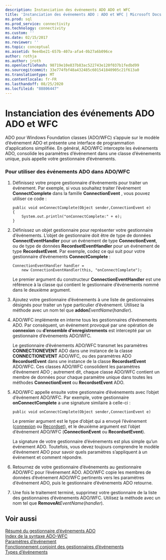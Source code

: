 ```yaml
---
description: Instanciation des événements ADO ADO et WFC
title: 'Instanciation des événements ADO : ADO et WFC | Microsoft Docs'
ms.prod: sql
ms.prod_service: connectivity
ms.technology: connectivity
ms.custom: ''
ms.date: 02/15/2017
ms.reviewer: ''
ms.topic: conceptual
ms.assetid: 9ee4be21-657b-407a-afa4-0b27a6b096ce
author: rothja
ms.author: jroth
ms.openlocfilehash: 98719e10e837b83ac522743e120f037b1fedbd99
ms.sourcegitcommit: 33e774fbf48a432485c601541840905c21f613a0
ms.translationtype: MT
ms.contentlocale: fr-FR
ms.lasthandoff: 08/25/2020
ms.locfileid: "88806447"
---
```

# <a name="ado-event-instantiation-ado-and-wfc"></a>Instanciation des événements ADO ADO et WFC
ADO pour Windows Foundation classes (ADO/WFC) s’appuie sur le modèle d’événement ADO et présente une interface de programmation d’applications simplifiée. En général, ADO/WFC intercepte les événements ADO, consolide les paramètres d’événement dans une classe d’événements unique, puis appelle votre gestionnaire d’événements.  
  
### <a name="to-use-ado-events-in-adowfc"></a>Pour utiliser des événements ADO dans ADO/WFC  
  
1.  Définissez votre propre gestionnaire d’événements pour traiter un événement. Par exemple, si vous souhaitez traiter l’événement **ConnectComplete** dans la famille **ConnectionEvent** , vous pouvez utiliser ce code :  
  
    ```  
    public void onConnectComplete(Object sender,ConnectionEvent e)  
    {  
        System.out.println("onConnectComplete:" + e);  
    }  
    ```  
  
2.  Définissez un objet gestionnaire pour représenter votre gestionnaire d’événements. L’objet de gestionnaire doit être de type de données **ConnectEventHandler** pour un événement de type **ConnectionEvent**, ou de type de données **RecordsetEventHandler** pour un événement de type **RecordsetEvent**. Par exemple, codez ce qui suit pour votre gestionnaire d’événements **ConnectComplete** :  
  
    ```  
    ConnectionEventHandler handler =   
        new ConnectionEventHandler(this, "onConnectComplete");  
    ```  
  
     Le premier argument du constructeur **ConnectionEventHandler** est une référence à la classe qui contient le gestionnaire d’événements nommé dans le deuxième argument.  
  
3.  Ajoutez votre gestionnaire d’événements à une liste de gestionnaires désignés pour traiter un type particulier d’événement. Utilisez la méthode avec un nom tel que **addon**_EventName_(*handler*).  
  
4.  ADO/WFC implémente en interne tous les gestionnaires d’événements ADO. Par conséquent, un événement provoqué par une opération de **connexion** ou **d’ensemble d’enregistrements** est intercepté par un gestionnaire d’événements ADO/WFC.  
  
     Le gestionnaire d’événements ADO/WFC transmet les paramètres **CONNECTIONEVENT** ADO dans une instance de la classe **CONNECTIONEVENT** ADO/WFC, ou des paramètres ADO **RecordsetEvent** dans une instance de la classe **RecordsetEvent** ADO/WFC. Ces classes ADO/WFC consolident les paramètres d’événement ADO ; autrement dit, chaque classe ADO/WFC contient un membre de données pour chaque paramètre unique dans toutes les méthodes **ConnectionEvent** ou **RecordsetEvent** ADO.  
  
5.  ADO/WFC appelle ensuite votre gestionnaire d’événements avec l’objet d’événement ADO/WFC. Par exemple, votre gestionnaire **onConnectComplete** a une signature similaire à celle-ci :  
  
    ```  
    public void onConnectComplete(Object sender,ConnectionEvent e)  
    ```  
  
     Le premier argument est le type d’objet qui a envoyé l’événement ([connexion](../../reference/ado-api/connection-object-ado.md) ou [Recordset](../../reference/ado-api/recordset-object-ado.md)), et le deuxième argument est l’objet d’événement ADO/WFC (**ConnectionEvent** ou **RecordsetEvent**).  
  
     La signature de votre gestionnaire d’événements est plus simple qu’un événement ADO. Toutefois, vous devez toujours comprendre le modèle d’événement ADO pour savoir quels paramètres s’appliquent à un événement et comment répondre.  
  
6.  Retournez de votre gestionnaire d’événements au gestionnaire ADO/WFC pour l’événement ADO. ADO/WFC copie les membres de données d’événement ADO/WFC pertinents vers les paramètres d’événement ADO, puis le gestionnaire d’événements ADO retourne.  
  
7.  Une fois le traitement terminé, supprimez votre gestionnaire de la liste des gestionnaires d’événements ADO/WFC. Utilisez la méthode avec un nom tel que **RemoveAt**_EventName_(*handler*).  
  
## <a name="see-also"></a>Voir aussi  
 [Résumé du gestionnaire d’événements ADO](./ado-event-handler-summary.md)   
 [Index de la syntaxe ADO-WFC](../../reference/ado-api/ado-wfc-syntax-index.md)   
 [Paramètres d’événement](./event-parameters.md)   
 [Fonctionnement conjoint des gestionnaires d’événements](./how-event-handlers-work-together.md)   
 [Types d’événements](./types-of-events.md)
